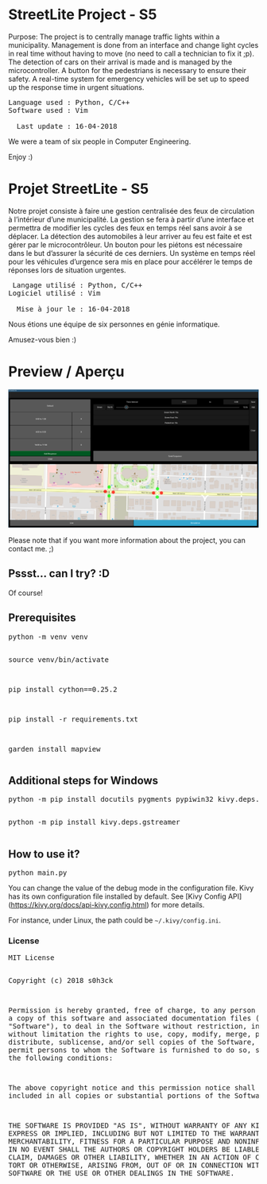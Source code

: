 ﻿<h1>StreetLite Project - S5</h1>

<p>Purpose: The project is to centrally manage traffic lights within a municipality. Management is done from an interface and change light cycles in real time without having to move (no need to call a technician to fix it ;p). The detection of cars on their arrival is made and is managed by the microcontroller. A button for the pedestrians is necessary to ensure their safety. A real-time system for emergency vehicles will be set up to speed up the response time in urgent situations.</p>

<pre>
Language used : Python, C/C++
Software used : Vim

  Last update : 16-04-2018
</pre>

<p>We were a team of six people in Computer Engineering.</p>

Enjoy :)

<h1>Projet StreetLite - S5</h1>

<p>Notre projet consiste à faire une gestion centralisée des feux de circulation à l’intérieur d’une municipalité. La gestion se fera à partir d’une interface et permettra de modifier les cycles des feux en temps réel sans avoir à se déplacer. La détection des automobiles à leur arriver au feu est faite et est gérer par le microcontrôleur. Un bouton pour les piétons est nécessaire dans le but d’assurer la sécurité de ces derniers. Un système en temps réel pour les véhicules d’urgence sera mis en place pour accélérer le temps de réponses lors de situation urgentes.</p>

<pre>
 Langage utilisé : Python, C/C++
Logiciel utilisé : Vim

  Mise à jour le : 16-04-2018
</pre>

<p>Nous étions une équipe de six personnes en génie informatique.</p>

Amusez-vous bien :)

<h1 id="preview">Preview / Aperçu</h1>
<img src="/preview/streetlite.png" alt="Prototype - StreetLite">

Please note that if you want more information about the project, you can contact me. ;)

<h2>Pssst... can I try? :D</h2>
<p>Of course!</p>

<h2>Prerequisites</h2>
<pre>
python -m venv venv

source venv/bin/activate

pip install cython==0.25.2

pip install -r requirements.txt

garden install mapview
</pre>

<h2>Additional steps for Windows</h2>
<pre>
python -m pip install docutils pygments pypiwin32 kivy.deps.sdl2 kivy.deps.glew

python -m pip install kivy.deps.gstreamer
</pre>

<h2>How to use it?</h2>
<pre>
python main.py
</pre>

You can change the value of the debug mode in the configuration file. Kivy has its own configuration file installed by default. See [Kivy Config API] (https://kivy.org/docs/api-kivy.config.html) for more details.

For instance, under Linux, the path could be `~/.kivy/config.ini`.

<h3>License</h3>
<pre>
MIT License

Copyright (c) 2018 s0h3ck

Permission is hereby granted, free of charge, to any person obtaining a copy
of this software and associated documentation files (the "Software"), to deal
in the Software without restriction, including without limitation the rights
to use, copy, modify, merge, publish, distribute, sublicense, and/or sell
copies of the Software, and to permit persons to whom the Software is
furnished to do so, subject to the following conditions:

The above copyright notice and this permission notice shall be included in all
copies or substantial portions of the Software.

THE SOFTWARE IS PROVIDED "AS IS", WITHOUT WARRANTY OF ANY KIND, EXPRESS OR
IMPLIED, INCLUDING BUT NOT LIMITED TO THE WARRANTIES OF MERCHANTABILITY,
FITNESS FOR A PARTICULAR PURPOSE AND NONINFRINGEMENT. IN NO EVENT SHALL THE
AUTHORS OR COPYRIGHT HOLDERS BE LIABLE FOR ANY CLAIM, DAMAGES OR OTHER
LIABILITY, WHETHER IN AN ACTION OF CONTRACT, TORT OR OTHERWISE, ARISING FROM,
OUT OF OR IN CONNECTION WITH THE SOFTWARE OR THE USE OR OTHER DEALINGS IN THE
SOFTWARE.
</pre>
